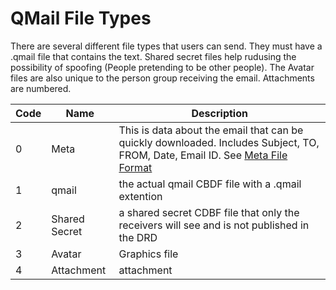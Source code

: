 # QMail File Types
There are several different file types that users can send. They must have a .qmail file that contains the text. 
Shared secret files help rudusing the possibility of spoofing (People pretending to be other people). The Avatar files are also unique to the person group receiving the email. Attachments are numbered. 

Code | Name | Description
---|---|---
0 | Meta | This is data about the email that can be quickly downloaded. Includes Subject, TO, FROM, Date, Email ID. See [Meta File Format](meta-file-format.md)
1 | qmail | the actual qmail CBDF file with a .qmail extention
2 | Shared Secret | a shared secret CDBF file that only the receivers will see and is not published in the DRD
3 | Avatar | Graphics file
4 | Attachment | attachment

